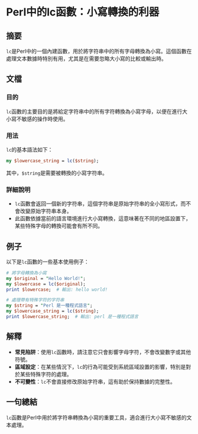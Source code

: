 <!--
Meta Description: # Perl中的lc函數：小寫轉換的利器 ## 摘要 `lc`是Perl中的一個內建函數，用於將字符串中的所有字母轉換為小寫。這個函數在處理文本數據時特別有用，尤其是在需要忽略大小寫的比較或輸出時。 ## 文檔 ### 目的 `lc`函數的主要目的是將給定字符串中的所有字符轉換為小寫字母，以便在進行...
Meta Keywords: perl, string, lowercase_string, original, hello
-->

# Perl中的lc函數：小寫轉換的利器

## 摘要
`lc`是Perl中的一個內建函數，用於將字符串中的所有字母轉換為小寫。這個函數在處理文本數據時特別有用，尤其是在需要忽略大小寫的比較或輸出時。

## 文檔
### 目的
`lc`函數的主要目的是將給定字符串中的所有字符轉換為小寫字母，以便在進行大小寫不敏感的操作時使用。

### 用法
`lc`的基本語法如下：

```perl
my $lowercase_string = lc($string);
```

其中，`$string`是需要被轉換的小寫字符串。

### 詳細說明
- `lc`函數會返回一個新的字符串，這個字符串是原始字符串的全小寫形式，而不會改變原始字符串本身。
- 此函數依據當前的語言環境進行大小寫轉換，這意味著在不同的地區設置下，某些特殊字母的轉換可能會有所不同。

## 例子
以下是`lc`函數的一些基本使用例子：

```perl
# 將字母轉換為小寫
my $original = "Hello World!";
my $lowercase = lc($original);
print $lowercase;  # 輸出: hello world!
```

```perl
# 處理帶有特殊字符的字符串
my $string = "Perl 是一種程式語言";
my $lowercase_string = lc($string);
print $lowercase_string;  # 輸出: perl 是一種程式語言
```

## 解釋
- **常見陷阱**：使用`lc`函數時，請注意它只會影響字母字符，不會改變數字或其他符號。
- **區域設定**：在某些情況下，`lc`的行為可能受到系統區域設置的影響，特別是對於某些特殊字符的處理。
- **不可變性**：`lc`不會直接修改原始字符串，這有助於保持數據的完整性。

## 一句總結
`lc`函數是Perl中用於將字符串轉換為小寫的重要工具，適合進行大小寫不敏感的文本處理。